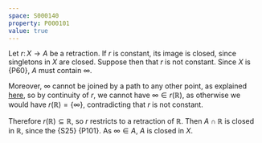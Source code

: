 ```yaml
---
space: S000140
property: P000101
value: true
---
```


Let $r\colon X\to A$ be a retraction.  If $r$ is constant, its image is closed, since singletons in $X$ are closed.  Suppose then that $r$ is not constant. Since $X$ is {P60},  $A$ must contain $\infty$.  

Moreover,  $\infty$ cannot be joined by a path to any other point, as explained [here](https://topology.pi-base.org/spaces/S000140/properties/P000037), so by continuity of $r$, we cannot have $\infty\in r(\mathbb R)$, as otherwise we would have $r(\mathbb R)=\{\infty\}$, contradicting that $r$ is not constant.

Therefore $r(\mathbb R)\subseteq \mathbb R$, so $r$ restricts to a retraction of $\mathbb R$.  Then $A\cap \mathbb R$ is closed in $\mathbb R$, since the {S25} {P101}.  As $\infty\in A$, $A$ is closed in $X$.